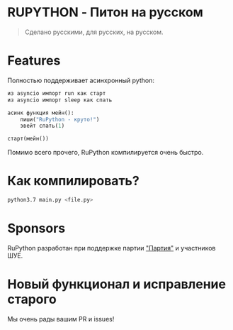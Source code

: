 # RUPYTHON - Питон на русском
> Сделано русскими, для русских, на русском.

# Features
Полностью поддерживает асинхронный python:

```python
из asyncio импорт run как старт
из asyncio импорт sleep как спать

асинк функция мейн():
    пиши("RuPython - круто!")
    эвейт спать(1)

старт(мейн())
```

Помимо всего прочего, RuPython компилируется очень быстро.

# Как компилировать?

```sh
python3.7 main.py <file.py>
```

# Sponsors

RuPython разработан при поддержке партии ["Партия"](https://vk.com/partiarobotov) и участников ШУЕ.

# Новый функционал и исправление старого

Мы очень рады вашим PR и issues!